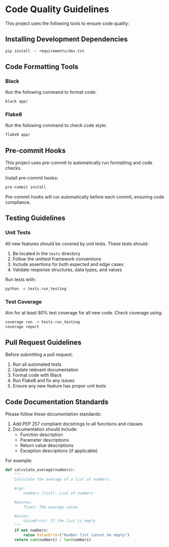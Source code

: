 # Code Quality Guidelines

This project uses the following tools to ensure code quality:

## Installing Development Dependencies

```bash
pip install -r requirements/dev.txt
```

## Code Formatting Tools

### Black

Run the following command to format code:

```bash
black app/
```

### Flake8

Run the following command to check code style:

```bash
flake8 app/
```

## Pre-commit Hooks

This project uses pre-commit to automatically run formatting and code checks.

Install pre-commit hooks:

```bash
pre-commit install
```

Pre-commit hooks will run automatically before each commit, ensuring code compliance.

## Testing Guidelines

### Unit Tests

All new features should be covered by unit tests. These tests should:

1. Be located in the `tests` directory
2. Follow the unittest framework conventions
3. Include assertions for both expected and edge cases
4. Validate response structures, data types, and values

Run tests with:

```bash
python -m tests.run_testing
```

### Test Coverage

Aim for at least 80% test coverage for all new code. Check coverage using:

```bash
coverage run -m tests.run_testing
coverage report
```

## Pull Request Guidelines

Before submitting a pull request:

1. Run all automated tests
2. Update relevant documentation
3. Format code with Black
4. Run Flake8 and fix any issues
5. Ensure any new feature has proper unit tests

## Code Documentation Standards

Please follow these documentation standards:

1. Add PEP 257 compliant docstrings to all functions and classes
2. Documentation should include:
   - Function description
   - Parameter descriptions
   - Return value descriptions
   - Exception descriptions (if applicable)

For example:

```python
def calculate_average(numbers):
    """
    Calculate the average of a list of numbers.

    Args:
        numbers (list): List of numbers

    Returns:
        float: The average value

    Raises:
        ValueError: If the list is empty
    """
    if not numbers:
        raise ValueError("Number list cannot be empty")
    return sum(numbers) / len(numbers)
```

